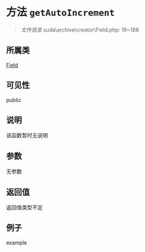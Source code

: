 # 方法 `getAutoIncrement`



> *文件信息* suda\archive\creator\Field.php: 19~188

## 所属类 

[Field](../Field.md)

## 可见性

 public 

## 说明

该函数暂时无说明


## 参数


无参数


## 返回值

返回值类型不定


## 例子

example